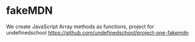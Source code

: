 # fakeMDN
We create JavaScript Array methods as functions, project for undefinedschool https://github.com/undefinedschool/project-one-fakemdn
